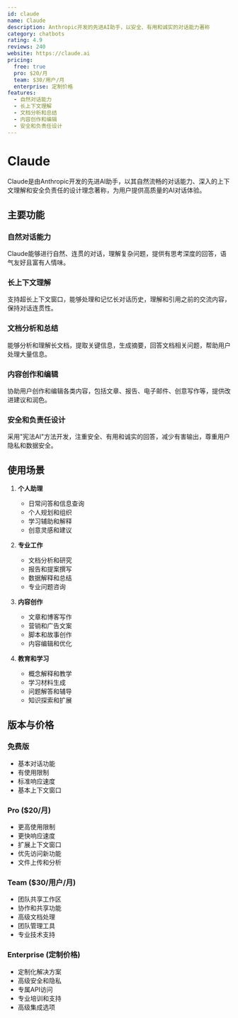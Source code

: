 ```yaml
---
id: claude
name: Claude
description: Anthropic开发的先进AI助手，以安全、有用和诚实的对话能力著称
category: chatbots
rating: 4.9
reviews: 240
website: https://claude.ai
pricing:
  free: true
  pro: $20/月
  team: $30/用户/月
  enterprise: 定制价格
features:
  - 自然对话能力
  - 长上下文理解
  - 文档分析和总结
  - 内容创作和编辑
  - 安全和负责任设计
---
```


# Claude

Claude是由Anthropic开发的先进AI助手，以其自然流畅的对话能力、深入的上下文理解和安全负责任的设计理念著称，为用户提供高质量的AI对话体验。

## 主要功能

### 自然对话能力
Claude能够进行自然、连贯的对话，理解复杂问题，提供有思考深度的回答，语气友好且富有人情味。

### 长上下文理解
支持超长上下文窗口，能够处理和记忆长对话历史，理解和引用之前的交流内容，保持对话连贯性。

### 文档分析和总结
能够分析和理解长文档，提取关键信息，生成摘要，回答文档相关问题，帮助用户处理大量信息。

### 内容创作和编辑
协助用户创作和编辑各类内容，包括文章、报告、电子邮件、创意写作等，提供改进建议和润色。

### 安全和负责任设计
采用"宪法AI"方法开发，注重安全、有用和诚实的回答，减少有害输出，尊重用户隐私和数据安全。

## 使用场景

1. **个人助理**
   - 日常问答和信息查询
   - 个人规划和组织
   - 学习辅助和解释
   - 创意灵感和建议

2. **专业工作**
   - 文档分析和研究
   - 报告和提案撰写
   - 数据解释和总结
   - 专业问题咨询

3. **内容创作**
   - 文章和博客写作
   - 营销和广告文案
   - 脚本和故事创作
   - 内容编辑和优化

4. **教育和学习**
   - 概念解释和教学
   - 学习材料生成
   - 问题解答和辅导
   - 知识探索和扩展

## 版本与价格

### 免费版
- 基本对话功能
- 有使用限制
- 标准响应速度
- 基本上下文窗口

### Pro ($20/月)
- 更高使用限制
- 更快响应速度
- 扩展上下文窗口
- 优先访问新功能
- 文件上传和分析

### Team ($30/用户/月)
- 团队共享工作区
- 协作和共享功能
- 高级文档处理
- 团队管理工具
- 专业技术支持

### Enterprise (定制价格)
- 定制化解决方案
- 高级安全和隐私
- 专属API访问
- 专业培训和支持
- 高级集成选项
